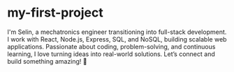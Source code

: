 # my-first-project
I'm Selin, a mechatronics engineer transitioning into full-stack development. I work with React, Node.js, Express, SQL, and NoSQL, building scalable web applications. Passionate about coding, problem-solving, and continuous learning, I love turning ideas into real-world solutions. Let’s connect and build something amazing! 🚀
